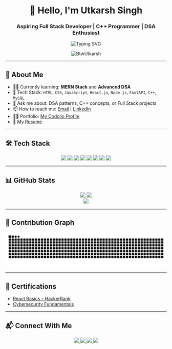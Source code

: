 <h1 align="center">👋 Hello, I'm Utkarsh Singh</h1>
<h3 align="center">Aspiring Full Stack Developer | C++ Programmer | DSA Enthusiast</h3>

<p align="center">
  <img src="https://readme-typing-svg.demolab.com?font=Fira+Code&duration=4000&pause=1000&center=true&vCenter=true&width=500&lines=Passionate+Tech+Learner;Full+Stack+Developer+in+Progress;DSA+Problem+Solver;Open+Source+Enthusiast" alt="Typing SVG" />
</p>

<p align="center">
  <img src="https://komarev.com/ghpvc/?username=BtwUtkarsh&label=Profile%20Views&color=0e75b6&style=flat" alt="BtwUtkarsh" />
</p>

---

## 🚀 About Me

- 👨‍💻 Currently learning: **MERN Stack** and **Advanced DSA**
- 🔧 Tech Stack: `HTML`, `CSS`, `JavaScript`, `React.js`, `Node.js`, `FastAPI`, `C++`, `MySQL`
- 💬 Ask me about: DSA patterns, C++ concepts, or Full Stack projects
- 📫 How to reach me: [Email](mailto:us30095@gmail.com) | [LinkedIn](https://www.linkedin.com/in/utkarsh-singh-8807b9278)
- 🧑‍💻 Portfolio: [My Codolio Profile](https://codolio.com/profile/Utkarsh79/card)
- 📄 [My Resume](https://drive.google.com/file/d/1v69_dD8Z3WPusqcALjJizxhC2S4BvCnj/view?usp=sharing)

---

## 🛠️ Tech Stack

<p align="center">
  <img src="https://img.shields.io/badge/HTML-E34F26?style=for-the-badge&logo=html5&logoColor=white"/>
  <img src="https://img.shields.io/badge/CSS-1572B6?style=for-the-badge&logo=css3&logoColor=white"/>
  <img src="https://img.shields.io/badge/JavaScript-F7DF1E?style=for-the-badge&logo=javascript&logoColor=black"/>
  <img src="https://img.shields.io/badge/React-61DAFB?style=for-the-badge&logo=react&logoColor=black"/>
  <img src="https://img.shields.io/badge/Node.js-339933?style=for-the-badge&logo=node.js&logoColor=white"/>
  <img src="https://img.shields.io/badge/FastAPI-009688?style=for-the-badge&logo=fastapi&logoColor=white"/>
  <img src="https://img.shields.io/badge/C++-00599C?style=for-the-badge&logo=c%2B%2B&logoColor=white"/>
  <img src="https://img.shields.io/badge/MySQL-4479A1?style=for-the-badge&logo=mysql&logoColor=white"/>
</p>

---

## 📊 GitHub Stats

<p align="center">
  <img src="https://github-readme-stats.vercel.app/api?username=BtwUtkarsh&show_icons=true&theme=radical" height="150"/>
  <img src="https://github-readme-streak-stats.herokuapp.com/?user=BtwUtkarsh&theme=radical" height="150"/>
  <br/>
  <img src="https://github-readme-stats.vercel.app/api/top-langs/?username=BtwUtkarsh&layout=compact&theme=radical" height="150"/>
</p>

---

## 🐍 Contribution Graph

<p align="center">
  <img src="https://github.com/BtwUtkarsh/BtwUtkarsh/blob/output/github-contribution-grid-snake.svg" alt="Contribution Snake"/>
</p>

---

## 📜 Certifications

- [React Basics – HackerRank](https://www.hackerrank.com/certificates/5e2f93e0c123)
- [Cybersecurity Fundamentals](https://example.com/your-cyber-cert-link)

---

## 📬 Connect With Me

<p align="center">
  <a href="https://www.linkedin.com/in/utkarsh-singh-8807b9278" target="_blank">
    <img src="https://img.shields.io/badge/LinkedIn-0A66C2?style=for-the-badge&logo=linkedin&logoColor=white"/>
  </a>
  <a href="mailto:us30095@gmail.com">
    <img src="https://img.shields.io/badge/Gmail-D14836?style=for-the-badge&logo=gmail&logoColor=white"/>
  </a>
  <a href="https://leetcode.com/u/utkarsh_79chandel/">
    <img src="https://img.shields.io/badge/LeetCode-FFA116?style=for-the-badge&logo=leetcode&logoColor=black"/>
  </a>
  <a href="https://codolio.com/profile/Utkarsh79/card">
    <img src="https://img.shields.io/badge/Codolio-3B5998?style=for-the-badge&logo=github&logoColor=white"/>
  </a>
</p>







